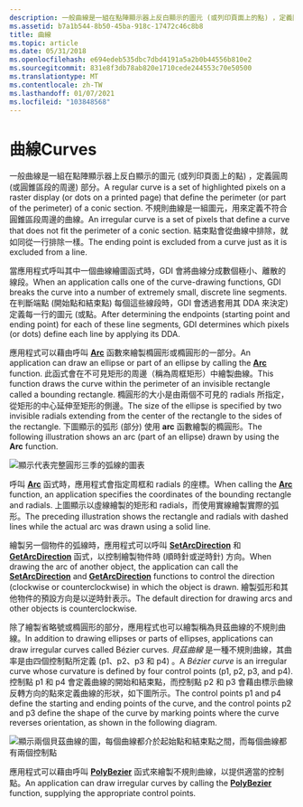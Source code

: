 ```yaml
---
description: 一般曲線是一組在點陣顯示器上反白顯示的圖元 (或列印頁面上的點) ，定義圓周 (或圓錐區段的周邊) 部分。
ms.assetid: b7a1b544-8b50-45ba-918c-17472c46c8b8
title: 曲線
ms.topic: article
ms.date: 05/31/2018
ms.openlocfilehash: e694edeb535dbc7dbd4191a5a2b0b44556b810e2
ms.sourcegitcommit: 831e8f3db78ab820e1710cede244553c70e50500
ms.translationtype: MT
ms.contentlocale: zh-TW
ms.lasthandoff: 01/07/2021
ms.locfileid: "103848568"
---
```

# <a name="curves"></a><span data-ttu-id="8bb71-103">曲線</span><span class="sxs-lookup"><span data-stu-id="8bb71-103">Curves</span></span>

<span data-ttu-id="8bb71-104">一般曲線是一組在點陣顯示器上反白顯示的圖元 (或列印頁面上的點) ，定義圓周 (或圓錐區段的周邊) 部分。</span><span class="sxs-lookup"><span data-stu-id="8bb71-104">A regular curve is a set of highlighted pixels on a raster display (or dots on a printed page) that define the perimeter (or part of the perimeter) of a conic section.</span></span> <span data-ttu-id="8bb71-105">不規則曲線是一組圖元，用來定義不符合圓錐區段周邊的曲線。</span><span class="sxs-lookup"><span data-stu-id="8bb71-105">An irregular curve is a set of pixels that define a curve that does not fit the perimeter of a conic section.</span></span> <span data-ttu-id="8bb71-106">結束點會從曲線中排除，就如同從一行排除一樣。</span><span class="sxs-lookup"><span data-stu-id="8bb71-106">The ending point is excluded from a curve just as it is excluded from a line.</span></span>

<span data-ttu-id="8bb71-107">當應用程式呼叫其中一個曲線繪圖函式時，GDI 會將曲線分成數個極小、離散的線段。</span><span class="sxs-lookup"><span data-stu-id="8bb71-107">When an application calls one of the curve-drawing functions, GDI breaks the curve into a number of extremely small, discrete line segments.</span></span> <span data-ttu-id="8bb71-108">在判斷端點 (開始點和結束點) 每個這些線段時，GDI 會透過套用其 DDA 來決定) 定義每一行的圖元 (或點。</span><span class="sxs-lookup"><span data-stu-id="8bb71-108">After determining the endpoints (starting point and ending point) for each of these line segments, GDI determines which pixels (or dots) define each line by applying its DDA.</span></span>

<span data-ttu-id="8bb71-109">應用程式可以藉由呼叫 [**Arc**](/windows/desktop/api/Wingdi/nf-wingdi-arc) 函數來繪製橢圓形或橢圓形的一部分。</span><span class="sxs-lookup"><span data-stu-id="8bb71-109">An application can draw an ellipse or part of an ellipse by calling the [**Arc**](/windows/desktop/api/Wingdi/nf-wingdi-arc) function.</span></span> <span data-ttu-id="8bb71-110">此函式會在不可見矩形的周邊（稱為周框矩形）中繪製曲線。</span><span class="sxs-lookup"><span data-stu-id="8bb71-110">This function draws the curve within the perimeter of an invisible rectangle called a bounding rectangle.</span></span> <span data-ttu-id="8bb71-111">橢圓形的大小是由兩個不可見的 radials 所指定，從矩形的中心延伸至矩形的側邊。</span><span class="sxs-lookup"><span data-stu-id="8bb71-111">The size of the ellipse is specified by two invisible radials extending from the center of the rectangle to the sides of the rectangle.</span></span> <span data-ttu-id="8bb71-112">下圖顯示的弧形 (部分) 使用 **arc** 函數繪製的橢圓形。</span><span class="sxs-lookup"><span data-stu-id="8bb71-112">The following illustration shows an arc (part of an ellipse) drawn by using the **Arc** function.</span></span>

![顯示代表完整圓形三季的弧線的圖表](images/cslcv-03.png)

<span data-ttu-id="8bb71-114">呼叫 [**Arc**](/windows/desktop/api/Wingdi/nf-wingdi-arc) 函式時，應用程式會指定周框和 radials 的座標。</span><span class="sxs-lookup"><span data-stu-id="8bb71-114">When calling the [**Arc**](/windows/desktop/api/Wingdi/nf-wingdi-arc) function, an application specifies the coordinates of the bounding rectangle and radials.</span></span> <span data-ttu-id="8bb71-115">上圖顯示以虛線繪製的矩形和 radials，而使用實線繪製實際的弧形。</span><span class="sxs-lookup"><span data-stu-id="8bb71-115">The preceding illustration shows the rectangle and radials with dashed lines while the actual arc was drawn using a solid line.</span></span>

<span data-ttu-id="8bb71-116">繪製另一個物件的弧線時，應用程式可以呼叫 [**SetArcDirection**](/windows/desktop/api/Wingdi/nf-wingdi-setarcdirection) 和 [**GetArcDirection**](/windows/desktop/api/Wingdi/nf-wingdi-getarcdirection) 函式，以控制繪製物件時 (順時針或逆時針) 方向。</span><span class="sxs-lookup"><span data-stu-id="8bb71-116">When drawing the arc of another object, the application can call the [**SetArcDirection**](/windows/desktop/api/Wingdi/nf-wingdi-setarcdirection) and [**GetArcDirection**](/windows/desktop/api/Wingdi/nf-wingdi-getarcdirection) functions to control the direction (clockwise or counterclockwise) in which the object is drawn.</span></span> <span data-ttu-id="8bb71-117">繪製弧形和其他物件的預設方向是以逆時針表示。</span><span class="sxs-lookup"><span data-stu-id="8bb71-117">The default direction for drawing arcs and other objects is counterclockwise.</span></span>

<span data-ttu-id="8bb71-118">除了繪製省略號或橢圓形的部分，應用程式也可以繪製稱為貝茲曲線的不規則曲線。</span><span class="sxs-lookup"><span data-stu-id="8bb71-118">In addition to drawing ellipses or parts of ellipses, applications can draw irregular curves called Bézier curves.</span></span> <span data-ttu-id="8bb71-119">*貝茲曲線* 是一種不規則曲線，其曲率是由四個控制點所定義 (p1、p2、p3 和 p4) 。</span><span class="sxs-lookup"><span data-stu-id="8bb71-119">A *Bézier curve* is an irregular curve whose curvature is defined by four control points (p1, p2, p3, and p4).</span></span> <span data-ttu-id="8bb71-120">控制點 p1 和 p4 會定義曲線的開始和結束點，而控制點 p2 和 p3 會藉由標示曲線反轉方向的點來定義曲線的形狀，如下圖所示。</span><span class="sxs-lookup"><span data-stu-id="8bb71-120">The control points p1 and p4 define the starting and ending points of the curve, and the control points p2 and p3 define the shape of the curve by marking points where the curve reverses orientation, as shown in the following diagram.</span></span>

![顯示兩個貝茲曲線的圖，每個曲線都介於起始點和結束點之間，而每個曲線都有兩個控制點](images/cslcv-04.png)

<span data-ttu-id="8bb71-122">應用程式可以藉由呼叫 [**PolyBezier**](/windows/desktop/api/Wingdi/nf-wingdi-polybezier) 函式來繪製不規則曲線，以提供適當的控制點。</span><span class="sxs-lookup"><span data-stu-id="8bb71-122">An application can draw irregular curves by calling the [**PolyBezier**](/windows/desktop/api/Wingdi/nf-wingdi-polybezier) function, supplying the appropriate control points.</span></span>

 

 



